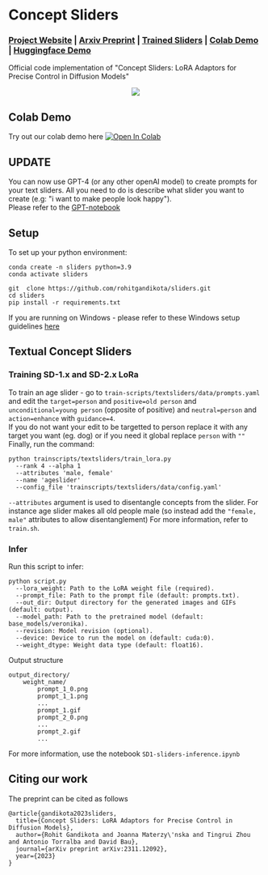 # Concept Sliders
###  [Project Website](https://sliders.baulab.info) | [Arxiv Preprint](https://arxiv.org/pdf/2311.12092.pdf) | [Trained Sliders](https://sliders.baulab.info/weights/xl_sliders/) | [Colab Demo](https://colab.research.google.com/github/rohitgandikota/sliders/blob/main/demo_concept_sliders.ipynb) | [Huggingface Demo](https://huggingface.co/spaces/baulab/ConceptSliders) <br>
Official code implementation of "Concept Sliders: LoRA Adaptors for Precise Control in Diffusion Models"

<div align='center'>
<img src = 'images/main_figure.png'>
</div>

## Colab Demo
Try out our colab demo here [![Open In Colab](https://colab.research.google.com/assets/colab-badge.svg)](https://colab.research.google.com/github/rohitgandikota/sliders/blob/main/demo_concept_sliders.ipynb)

## UPDATE
You can now use GPT-4 (or any other openAI model) to create prompts for your text sliders. All you need to do is describe what slider you want to create (e.g: "i want to make people look happy"). <br>
Please refer to the [GPT-notebook](https://github.com/rohitgandikota/sliders/blob/main/GPT_prompt_helper.ipynb)

## Setup
To set up your python environment:
```
conda create -n sliders python=3.9
conda activate sliders

git  clone https://github.com/rohitgandikota/sliders.git
cd sliders
pip install -r requirements.txt
```
If you are running on Windows - please refer to these Windows setup guidelines [here](https://github.com/rohitgandikota/sliders/issues/27#issuecomment-1833572579)
## Textual Concept Sliders
### Training SD-1.x and SD-2.x LoRa
To train an age slider - go to `train-scripts/textsliders/data/prompts.yaml` and edit the `target=person` and `positive=old person` and `unconditional=young person` (opposite of positive) and `neutral=person` and `action=enhance` with `guidance=4`. <br>
If you do not want your edit to be targetted to person replace it with any target you want (eg. dog) or if you need it global replace `person` with `""`  <br>
Finally, run the command:
```
python trainscripts/textsliders/train_lora.py 
  --rank 4 --alpha 1 
  --attributes 'male, female' 
  --name 'ageslider' 
  --config_file 'trainscripts/textsliders/data/config.yaml'
```
`--attributes` argument is used to disentangle concepts from the slider. For instance age slider makes all old people male (so instead add the `"female, male"` attributes to allow disentanglement)
For more information, refer to `train.sh`.
### Infer
Run this script to infer:
```
python script.py
  --lora_weight: Path to the LoRA weight file (required).
  --prompt_file: Path to the prompt file (default: prompts.txt).
  --out_dir: Output directory for the generated images and GIFs (default: output).
  --model_path: Path to the pretrained model (default: base_models/veronika).
  --revision: Model revision (optional).
  --device: Device to run the model on (default: cuda:0).
  --weight_dtype: Weight data type (default: float16).
```
Output structure
```
output_directory/
    weight_name/
        prompt_1_0.png
        prompt_1_1.png
        ...
        prompt_1.gif
        prompt_2_0.png
        ...
        prompt_2.gif
        ...
```
For more information, use the notebook `SD1-sliders-inference.ipynb`
## Citing our work
The preprint can be cited as follows
```
@article{gandikota2023sliders,
  title={Concept Sliders: LoRA Adaptors for Precise Control in Diffusion Models},
  author={Rohit Gandikota and Joanna Materzy\'nska and Tingrui Zhou and Antonio Torralba and David Bau},
  journal={arXiv preprint arXiv:2311.12092},
  year={2023}
}
```
